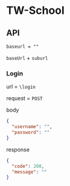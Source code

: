 # TW-School

## API
`baseurl = ""`

`baseUrl` + `suburl`
### Login
url = `\login`

request = `POST`

body
```json
{
  "username": "",
  "password": ""
}
```

response
```json
{
  "code": 200,
  "message": ""
}
```

